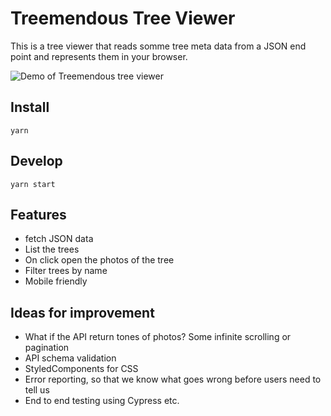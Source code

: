 # Treemendous Tree Viewer

This is a tree viewer that reads somme tree meta data from a JSON end point and represents them in your browser.

![Demo of Treemendous tree viewer](tree-viewer-demo.gif?raw=true "Demo")

## Install

```
yarn
```

## Develop

```
yarn start
```

## Features

  * fetch JSON data
  * List the trees
  * On click open the photos of the tree
  * Filter trees by name
  * Mobile friendly

## Ideas for improvement

  * What if the API return tones of photos? Some infinite scrolling or pagination
  * API schema validation
  * StyledComponents for CSS
  * Error reporting, so that we know what goes wrong before users need to tell us
  * End to end testing using Cypress etc.
